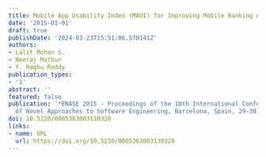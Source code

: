 ```yaml
---
title: Mobile App Usability Index (MAUI) for Improving Mobile Banking Adoption
date: '2015-01-01'
draft: true
publishDate: '2024-03-23T15:51:06.570141Z'
authors:
- Lalit Mohan S.
- Neeraj Mathur
- Y. Raghu Reddy
publication_types:
- '1'
abstract: ''
featured: false
publication: '*ENASE 2015 - Proceedings of the 10th International Conference on Evaluation
  of Novel Approaches to Software Engineering, Barcelona, Spain, 29-30 April, 2015*'
doi: 10.5220/0005363003130320
links:
- name: URL
  url: https://doi.org/10.5220/0005363003130320
---
```


